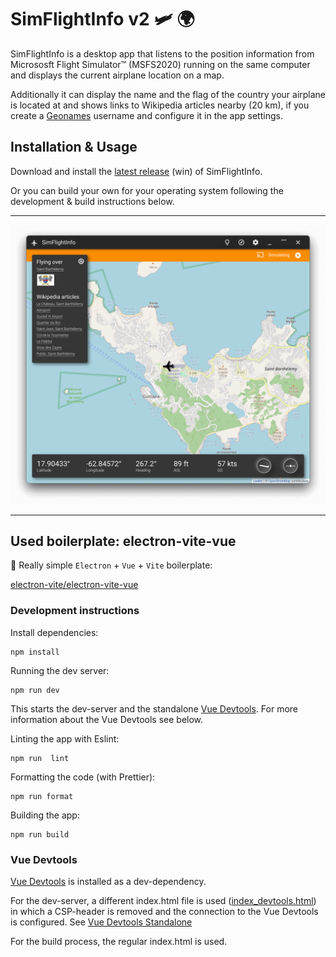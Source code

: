 # SimFlightInfo v2 🛩 🌍

SimFlightInfo is a desktop app that listens to the position information from Micrososft Flight Simulator™ (MSFS2020) running on the same computer and displays the current airplane location on a map.

Additionally it can display the name and the flag of the country your airplane is located at and shows links to Wikipedia articles nearby (20 km), if you create a [Geonames](http://www.geonames.org/) username and configure it in the app settings.

## Installation & Usage

Download and install the [latest release](https://github.com/ahles/SimFlightInfo/releases/latest) (win) of SimFlightInfo.

Or you can build your own for your operating system following the development & build instructions below.

---

![Screenshot](/docs/screenshot.png?raw=true "SimFlightInfo Screenshot")

---

## Used boilerplate: electron-vite-vue

🥳 Really simple `Electron` + `Vue` + `Vite` boilerplate:

[electron-vite/electron-vite-vue](https://github.com/electron-vite/electron-vite-vue)

### Development instructions

Install dependencies:
```shell
npm install
```

Running the dev server:
```shell
npm run dev
```
This starts the dev-server and the standalone [Vue Devtools](https://devtools.vuejs.org/). For more information about the Vue Devtools see below.

Linting the app with Eslint:
```shell
npm run  lint
```

Formatting the code (with Prettier):
```shell
npm run format
```

Building the app:
```shell
npm run build
```

### Vue Devtools

[Vue Devtools](https://devtools.vuejs.org/) is installed as a dev-dependency.

For the dev-server, a different index.html file is used ([index_devtools.html](./index_devtools.html)) in which a CSP-header is removed and the connection to the Vue Devtools is configured. See [Vue Devtools Standalone](https://devtools.vuejs.org/guide/installation.html#standalone)

For the build process, the regular index.html is used.
